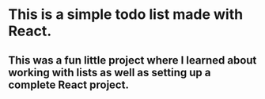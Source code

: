 # This is a simple todo list made with React. 

## This was a fun little project where I learned about working with lists as well as setting up a complete React project.

